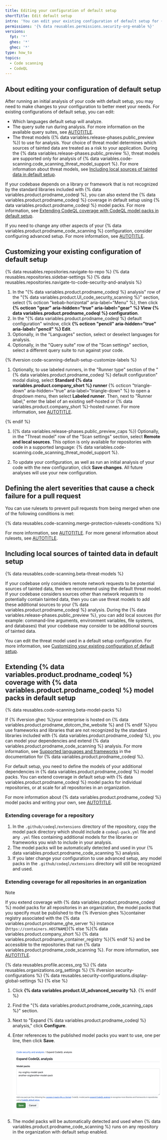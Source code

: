 ```yaml
---
title: Editing your configuration of default setup
shortTitle: Edit default setup
intro: 'You can edit your existing configuration of default setup for {% data variables.product.prodname_code_scanning %} to better meet your needs.'
permissions: '{% data reusables.permissions.security-org-enable %}'
versions:
  fpt: '*'
  ghes: '*'
  ghec: '*'
type: how_to
topics:
  - Code scanning
  - CodeQL
---
```


## About editing your configuration of default setup

After running an initial analysis of your code with default setup, you may need to make changes to your configuration to better meet your needs. For existing configurations of default setup, you can edit:
* Which languages default setup will analyze.
* The query suite run during analysis. For more information on the available query suites, see [AUTOTITLE](/code-security/code-scanning/managing-your-code-scanning-configuration/codeql-query-suites).
* The threat models ({% data variables.release-phases.public_preview %}) to use for analysis. Your choice of threat model determines which sources of tainted data are treated as a risk to your application. During the {% data variables.release-phases.public_preview %}, threat models are supported only for analysis of {% data variables.code-scanning.code_scanning_threat_model_support %}. For more information about threat models, see [Including local sources of tainted data in default setup](#including-local-sources-of-tainted-data-in-default-setup).

If your codebase depends on a library or framework that is not recognized by the standard libraries included with {% data variables.product.prodname_codeql %}, you can also extend the {% data variables.product.prodname_codeql %} coverage in default setup using {% data variables.product.prodname_codeql %} model packs. For more information, see [Extending CodeQL coverage with CodeQL model packs in default setup](#extending-codeql-coverage-with-codeql-model-packs-in-default-setup).

If you need to change any other aspects of your {% data variables.product.prodname_code_scanning %} configuration, consider configuring advanced setup. For more information, see [AUTOTITLE](/code-security/code-scanning/creating-an-advanced-setup-for-code-scanning/configuring-advanced-setup-for-code-scanning).

## Customizing your existing configuration of default setup

{% data reusables.repositories.navigate-to-repo %}
{% data reusables.repositories.sidebar-settings %}
{% data reusables.repositories.navigate-to-code-security-and-analysis %}
1. In the "{% data variables.product.prodname_codeql %} analysis" row of the "{% data variables.product.UI_code_security_scanning %}" section, select {% octicon "kebab-horizontal" aria-label="Menu" %}, then click **{% octicon "gear" aria-hidden="true" aria-label="gear" %} View {% data variables.product.prodname_codeql %} configuration**.
1. In the "{% data variables.product.prodname_codeql %} default configuration" window, click **{% octicon "pencil" aria-hidden="true" aria-label="pencil" %} Edit**.
1. Optionally, in the "Languages" section, select or deselect languages for analysis.
1. Optionally, in the "Query suite" row of the "Scan settings" section, select a different query suite to run against your code.

{% ifversion code-scanning-default-setup-customize-labels %}

1. Optionally, to use labeled runners, in the "Runner type" section of the "{% data variables.product.prodname_codeql %} default configuration" modal dialog, select **Standard {% data variables.product.company_short %} runner** {% octicon "triangle-down" aria-hidden="true" aria-label="triangle-down" %} to open a dropdown menu, then select **Labeled runner**. Then, next to "Runner label," enter the label of an existing self-hosted or {% data variables.product.company_short %}-hosted runner. For more information, see [AUTOTITLE](/code-security/code-scanning/enabling-code-scanning/configuring-default-setup-for-code-scanning#assigning-labels-to-runners).

{% endif %}

1. ({% data variables.release-phases.public_preview_caps %}) Optionally, in the "Threat model" row of the "Scan settings" section, select **Remote and local sources**. This option is only available for repositories with code in a supported language: {% data variables.code-scanning.code_scanning_threat_model_support %}.

1. To update your configuration, as well as run an initial analysis of your code with the new configuration, click **Save changes**. All future analyses will use your new configuration.

## Defining the alert severities that cause a check failure for a pull request

You can use rulesets to prevent pull requests from being merged when one of the following conditions is met:

{% data reusables.code-scanning.merge-protection-rulesets-conditions %}

For more information, see [AUTOTITLE](/code-security/code-scanning/managing-your-code-scanning-configuration/set-code-scanning-merge-protection). For more general information about rulesets, see [AUTOTITLE](/repositories/configuring-branches-and-merges-in-your-repository/managing-rulesets/about-rulesets).

## Including local sources of tainted data in default setup

{% data reusables.code-scanning.beta-threat-models %}

If your codebase only considers remote network requests to be potential sources of tainted data, then we recommend using the default threat model. If your codebase considers sources other than network requests to potentially contain tainted data, then you can use threat models to add these additional sources to your {% data variables.product.prodname_codeql %} analysis. During the {% data variables.release-phases.public_preview %}, you can add local sources (for example: command-line arguments, environment variables, file systems, and databases) that your codebase may consider to be additional sources of tainted data.

You can edit the threat model used in a default setup configuration. For more information, see [Customizing your existing configuration of default setup](#customizing-your-existing-configuration-of-default-setup).

## Extending {% data variables.product.prodname_codeql %} coverage with {% data variables.product.prodname_codeql %} model packs in default setup

{% data reusables.code-scanning.beta-model-packs %}

If {% ifversion ghec %}your enterprise is hosted on {% data variables.product.prodname_dotcom_the_website %} and {% endif %}you use frameworks and libraries that are not recognized by the standard libraries included with {% data variables.product.prodname_codeql %}, you can model your dependencies and extend {% data variables.product.prodname_code_scanning %} analysis. For more information, see [Supported languages and frameworks](https://codeql.github.com/docs/codeql-overview/supported-languages-and-frameworks/) in the documentation for {% data variables.product.prodname_codeql %}.

For default setup, you need to define the models of your additional dependencies in {% data variables.product.prodname_codeql %} model packs. You can extend coverage in default setup with {% data variables.product.prodname_codeql %} model packs for individual repositories, or at scale for all repositories in an organization.

For more information about {% data variables.product.prodname_codeql %} model packs and writing your own, see [AUTOTITLE](/code-security/codeql-for-vs-code/using-the-advanced-functionality-of-the-codeql-for-vs-code-extension/using-the-codeql-model-editor).

### Extending coverage for a repository

1. In the `.github/codeql/extensions` directory of the repository, copy the model pack directory which should include a `codeql-pack.yml` file and any `.yml` files containing additional models for the libraries or frameworks you wish to include in your analysis.
1. The model packs will be automatically detected and used in your {% data variables.product.prodname_code_scanning %} analysis.
1. If you later change your configuration to use advanced setup, any model packs in the `.github/codeql/extensions` directory will still be recognized and used.

### Extending coverage for all repositories in an organization

>[!NOTE]
> If you extend coverage with {% data variables.product.prodname_codeql %} model packs for all repositories in an organization, the model packs that you specify must be published to the {% ifversion ghes %}container registry associated with the {% data variables.product.prodname_ghe_server %} instance (`https://containers.HOSTNAME`){% else %}{% data variables.product.company_short %} {% data variables.product.prodname_container_registry %}{% endif %} and be accessible to the repositories that run {% data variables.product.prodname_code_scanning %}. For more information, see [AUTOTITLE](/packages/working-with-a-github-packages-registry/working-with-the-container-registry).

{% data reusables.profile.access_org %}
{% data reusables.organizations.org_settings %}
{% ifversion security-configurations %}
{% data reusables.security-configurations.display-global-settings %}
{% else %}
1. Click **{% data variables.product.UI_advanced_security %}**.
{% endif %}
1. Find the "{% data variables.product.prodname_code_scanning_caps %}" section.
1. Next to "Expand {% data variables.product.prodname_codeql %} analysis," click **Configure**.
1. Enter references to the published model packs you want to use, one per line, then click **Save**.

    ![Screenshot of the "Expand CodeQL analysis" view" in the settings for an organization.](/assets/images/help/security/enable-codeql-org-model-packs.png)

1. The model packs will be automatically detected and used when {% data variables.product.prodname_code_scanning %} runs on any repository in the organization with default setup enabled.
